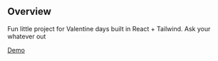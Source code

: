## Overview

Fun little project for Valentine days built in React + Tailwind. Ask your whatever out

[Demo](https://valentine-fun-eight.vercel.app/)
